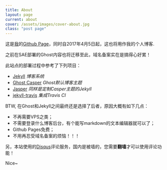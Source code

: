```yaml
---
title: About
layout: page
current: about
cover: /assets/images/cover-about.jpg
class: "post page"
---
```


这是[我](/author/devy/)的[Github Page](https://pages.github.com/)，同时自2017年4月5日起，这也将用作我的个人博客.

<!--more-->

之前在SAE部署的Ghost内容也将迁移至此，域名备案实在是搞得心好累！

此站点的部署过程中参考了下列项目：

- [Jekyll](https://jekyllrb.com) *博客系统*
- [Ghost Casper](https://github.com/tryghost/casper) *Ghost默认博客主题*
- [Jasper](https://github.com/biomadeira/jasper) *同样是定制Casper主题的Jekyll*
- [jekyll-travis](https://github.com/mfenner/jekyll-travis) *集成Travis CI*

BTW, 在Ghost和Jekyll之间最终还是选择了后者，原因大概有如下几点：

- 不再需要VPS之类；
- 不需要登录什么博客后台，有个能写markdown的文本编辑器就可以了；
- Github Pages免费；
- 不用再忍受域名备案的烦恼！！！

另，本站使用的[Disqus](https://disqus.com)评论服务，国内是被墙的，您需要**翻墙**才可以使用评论功能！

Nice~